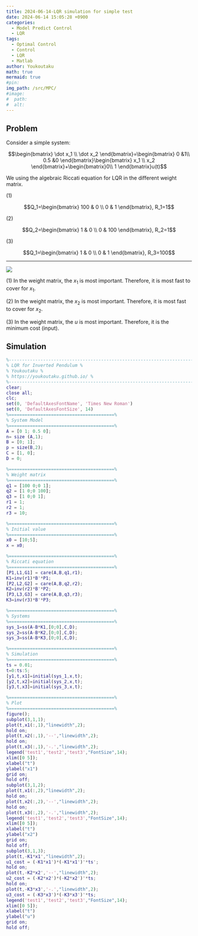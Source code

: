 ```yaml
---
title: 2024-06-14-LQR simulation for simple test
date: 2024-06-14 15:05:28 +0900
categories:
  - Model Predict Control
  - LQR
tags:
  - Optimal Control
  - Control
  - LQR
  - Matlab
author: Youkoutaku
math: true
mermaid: true
#pin:
img_path: /src/MPC/
#image:
#  path: 
#  alt: 
---
```


## Problem
Consider a simple system:

$$\begin{bmatrix}
\dot x_1 \\ \dot x_2
\end{bmatrix}=\begin{bmatrix}
0 &1\\ 0.5 &0
\end{bmatrix}\begin{bmatrix}
x_1 \\ x_2
\end{bmatrix}+\begin{bmatrix}0\\ 1
\end{bmatrix}u(t)$$

We using the algebraic Riccati equation for LQR in the different weight matrix.

(1)

$$Q_1=\begin{bmatrix}
100 & 0 \\ 0 & 1
\end{bmatrix}, R_1=1$$

(2)

$$Q_2=\begin{bmatrix}
1 & 0 \\ 0 & 100
\end{bmatrix}, R_2=1$$

(3)

$$Q_1=\begin{bmatrix}
1 & 0 \\ 0 & 1
\end{bmatrix}, R_3=100$$

---

![](LQR_for_simple_test.png)

(1) In the weight matrix, the $x_1$ is most important. Therefore, it is most fast to cover for $x_1$.  

(2) In the weight matrix, the $x_2$ is most important. Therefore, it is most fast to cover for $x_2$.  

(3) In the weight matrix, the $u$ is most important. Therefore, it is the minimum cost (input).    

## Simulation
```matlab
%-----------------------------------------------------------------------%
% LQR for Inverted Pendulum %
% Youkoutaku %
% https://youkoutaku.github.io/ %
%-----------------------------------------------------------------------%
clear;
close all;
clc;
set(0, 'DefaultAxesFontName', 'Times New Roman')
set(0, 'DefaultAxesFontSize', 14)
%========================================%
% System Model
%========================================%
A = [0 1; 0.5 0];
n= size (A,1);
B = [0; 1];
p = size(B,2);
C = [1, 0];
D = 0;

%========================================%
% Weight matrix
%========================================%
q1 = [100 0;0 1];
q2 = [1 0;0 100];
q3 = [1 0;0 1];
r1 = 1;
r2 = 1;
r3 = 10;

%========================================%
% Initial value
%========================================%
x0 = [10;5];
x = x0;

%========================================%
% Riccati equation
%========================================%
[P1,L1,G1] = care(A,B,q1,r1);
K1=inv(r1)*B'*P1;
[P2,L2,G2] = care(A,B,q2,r2);
K2=inv(r2)*B'*P2;
[P3,L3,G3] = care(A,B,q3,r3);
K3=inv(r3)*B'*P3;

%========================================%
% Systems
%========================================%
sys_1=ss(A-B*K1,[0;0],C,D);
sys_2=ss(A-B*K2,[0;0],C,D);
sys_3=ss(A-B*K3,[0;0],C,D);

%========================================%
% Simulation
%========================================%
ts = 0.01;
t=0:ts:5;
[y1,t,x1]=initial(sys_1,x,t);
[y2,t,x2]=initial(sys_2,x,t);
[y3,t,x3]=initial(sys_3,x,t);

%========================================%
% Plot
%========================================%
figure();
subplot(3,1,1);
plot(t,x1(:,1),"linewidth",2);
hold on;
plot(t,x2(:,1),'--',"linewidth",2);
hold on;
plot(t,x3(:,1),'-.',"linewidth",2);
legend('test1','test2','test3',"FontSize",14);
xlim([0 5]);
xlabel("t")
ylabel("x1")
grid on;
hold off;
subplot(3,1,2);
plot(t,x1(:,2),"linewidth",2);
hold on;
plot(t,x2(:,2),'--',"linewidth",2);
hold on;
plot(t,x3(:,2),'-.',"linewidth",2);
legend('test1','test2','test3',"FontSize",14);
xlim([0 5]);
xlabel("t")
ylabel("x2")
grid on;
hold off;
subplot(3,1,3);
plot(t,-K1*x1',"linewidth",2);
u1_cost = (-K1*x1')*(-K1*x1')'*ts';
hold on;
plot(t,-K2*x2','--',"linewidth",2);
u2_cost = (-K2*x2')*(-K2*x2')'*ts;
hold on;
plot(t,-K3*x3','-.',"linewidth",2);
u3_cost = (-K3*x3')*(-K3*x3')'*ts;
legend('test1','test2','test3',"FontSize",14);
xlim([0 5]);
xlabel("t")
ylabel("u")
grid on;
hold off;
```

